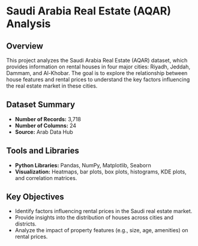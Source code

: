 # Saudi Arabia Real Estate (AQAR) Analysis

## Overview
This project analyzes the Saudi Arabia Real Estate (AQAR) dataset, which provides information on rental houses in four major cities: Riyadh, Jeddah, Dammam, and Al-Khobar. The goal is to explore the relationship between house features and rental prices to understand the key factors influencing the real estate market in these cities.

## Dataset Summary
- **Number of Records:** 3,718
- **Number of Columns:** 24
- **Source:** Arab Data Hub

## Tools and Libraries
- **Python Libraries:** Pandas, NumPy, Matplotlib, Seaborn
- **Visualization:** Heatmaps, bar plots, box plots, histograms, KDE plots, and correlation matrices.

## Key Objectives
- Identify factors influencing rental prices in the Saudi real estate market.
- Provide insights into the distribution of houses across cities and districts.
- Analyze the impact of property features (e.g., size, age, amenities) on rental prices.
